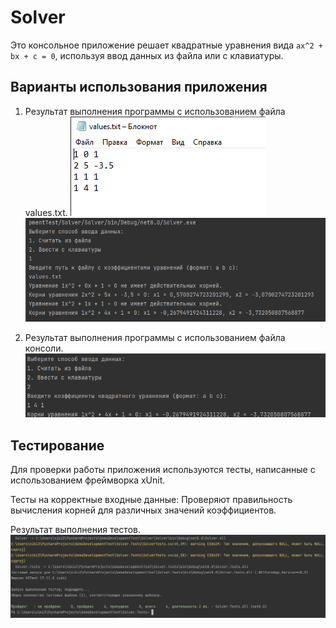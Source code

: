 # Solver

Это консольное приложение решает квадратные уравнения вида `ax^2 + bx + c = 0`, используя ввод данных из файла или с клавиатуры.

## Варианты использования приложения

1. Результат выполнения программы с использованием файла values.txt.
![alt text](image-1.png)
![alt text](image.png)

2. Результат выполнения программы с использованием файла консоли.
![alt text](image-2.png)


## Тестирование

Для проверки работы приложения используются тесты, написанные с использованием фреймворка xUnit. 

Тесты на корректные входные данные:
Проверяют правильность вычисления корней для различных значений коэффициентов.

Результат выполнения тестов.
![alt text](image-3.png)
